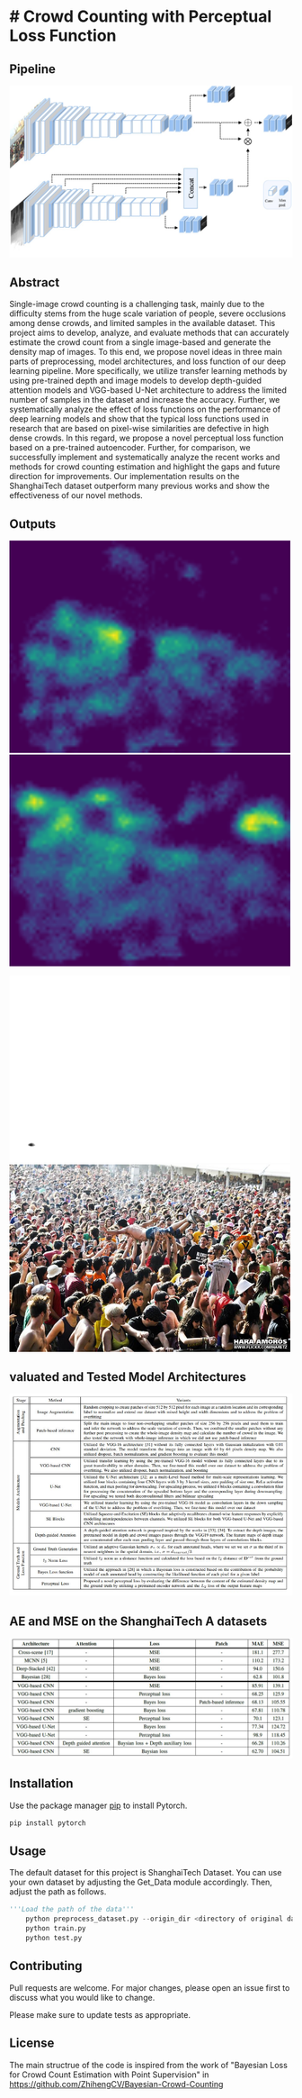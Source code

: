 # # Crowd Counting with Perceptual Loss Function

## Pipeline
![Pipeline](/image/model.jpg)

## Abstract
Single-image crowd counting is a challenging task, mainly due to the difficulty stems from the huge scale variation of people, severe occlusions among dense crowds, and limited samples in the available dataset. This project aims to develop, analyze, and evaluate methods that can accurately estimate the crowd count from a single image-based and generate the density map of images. To this end, we propose novel ideas in three main parts of preprocessing, model architectures, and loss function of our deep learning pipeline. More specifically, we utilize transfer learning methods by using pre-trained depth and image models to develop depth-guided attention models and VGG-based U-Net architecture to address the limited number of samples in the dataset and increase the accuracy. Further, we systematically analyze the effect of loss functions on the performance of deep learning models and show that the typical loss functions used in research that are based on pixel-wise similarities are defective in high dense crowds. In this regard, we propose a novel perceptual loss function based on a pre-trained autoencoder. Further, for comparison, we successfully implement and systematically analyze the recent works and methods for crowd counting estimation and highlight the gaps and future direction for improvements. Our implementation results on the ShanghaiTech dataset outperform many previous works and show the effectiveness of our novel methods. 

## Outputs
<p float="left">
  <img src="/image/OUT1.png" width="500" />
  <img src="/image/OUT2.png" width="500" /> 
</p>
<p float="left">
  <img src="/image/IMG_45.png" width="500" />
  <img src="/image/IMG_45.jpg" width="500" /> 
</p>

## valuated and Tested Model Architectures
<p align="center">
  <img src="/image/ev.JPG" /> 
</p>

## AE and MSE on the ShanghaiTech A datasets
![Results](/image/res.JPG)

## Installation

Use the package manager [pip](https://pip.pypa.io/en/stable/) to install Pytorch. 

```bash
pip install pytorch
```

## Usage
The default dataset for this project is ShanghaiTech Dataset. You can use your own dataset by adjusting the Get_Data module accordingly. Then, adjust the path as follows.
```python
'''Load the path of the data'''
    python preprocess_dataset.py --origin_dir <directory of original data>
    python train.py
    python test.py
```

## Contributing
Pull requests are welcome. For major changes, please open an issue first to discuss what you would like to change.

Please make sure to update tests as appropriate.

## License
The main structrue of the code is inspired from the work of "Bayesian Loss for Crowd Count Estimation with Point Supervision" in https://github.com/ZhihengCV/Bayesian-Crowd-Counting
